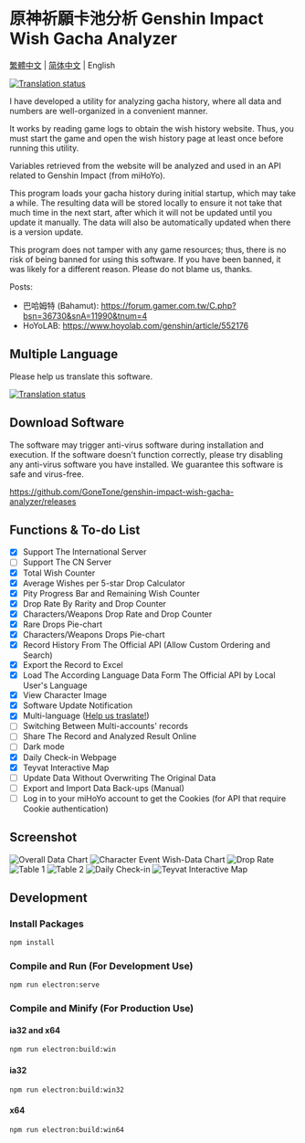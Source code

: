 # 原神祈願卡池分析 Genshin Impact Wish Gacha Analyzer

[繁體中文](README.md) | [简体中文](README_ZH-CN.md) | English

[![Translation status](https://weblate.reh.tw/widgets/genshin-impact-wish-gacha-analyzer/-/svg-badge.svg)](https://weblate.reh.tw/engage/genshin-impact-wish-gacha-analyzer/)

I have developed a utility for analyzing gacha history, where all data and numbers are well-organized in a convenient manner.
 
It works by reading game logs to obtain the wish history website. Thus, you must start the game and open the wish history page at least once before running this utility.

Variables retrieved from the website will be analyzed and used in an API related to Genshin Impact (from miHoYo).
 
This program loads your gacha history during initial startup, which may take a while. The resulting data will be stored locally to ensure it not take that much time in the next start, after which it will not be updated until you update it manually. The data will also be automatically updated when there is a version update.
 
This program does not tamper with any game resources; thus, there is no risk of being banned for using this software. If you have been banned, it was likely for a different reason. Please do not blame us, thanks.

Posts:
- 巴哈姆特 (Bahamut): <https://forum.gamer.com.tw/C.php?bsn=36730&snA=11990&tnum=4>
- HoYoLAB: <https://www.hoyolab.com/genshin/article/552176>
 
## Multiple Language
 
Please help us translate this software.
 
[![Translation status](https://weblate.reh.tw/widgets/genshin-impact-wish-gacha-analyzer/-/open-graph.png)](https://weblate.reh.tw/engage/genshin-impact-wish-gacha-analyzer/)
 
## Download Software
 
The software may trigger anti-virus software during installation and execution. If the software doesn't function correctly, please try disabling any anti-virus software you have installed. We guarantee this software is safe and virus-free.

<https://github.com/GoneTone/genshin-impact-wish-gacha-analyzer/releases>

## Functions & To-do List

- [x] Support The International Server
- [ ] Support The CN Server
- [x] Total Wish Counter
- [x] Average Wishes per 5-star Drop Calculator
- [x] Pity Progress Bar and Remaining Wish Counter
- [x] Drop Rate By Rarity and Drop Counter
- [x] Characters/Weapons Drop Rate and Drop Counter
- [x] Rare Drops Pie-chart
- [x] Characters/Weapons Drops Pie-chart
- [x] Record History From The Official API (Allow Custom Ordering and Search)
- [x] Export the Record to Excel
- [x] Load The According Language Data Form The Official API by Local User's Language
- [x] View Character Image
- [x] Software Update Notification
- [x] Multi-language ([Help us traslate!](https://weblate.reh.tw/engage/genshin-impact-wish-gacha-analyzer/))
- [ ] Switching Between Multi-accounts' records
- [ ] Share The Record and Analyzed Result Online
- [ ] Dark mode
- [X] Daily Check-in Webpage
- [X] Teyvat Interactive Map
- [ ] Update Data Without Overwriting The Original Data
- [ ] Export and Import Data Back-ups (Manual)
- [ ] Log in to your miHoYo account to get the Cookies (for API that require Cookie authentication)

## Screenshot

![Overall Data Chart](docs/images/en/1.png)
![Character Event Wish-Data Chart](docs/images/en/2.png)
![Drop Rate](docs/images/en/3.png)
![Table 1](docs/images/en/4.png)
![Table 2](docs/images/en/5.png)
![Daily Check-in](docs/images/en/6.png)
![Teyvat Interactive Map](docs/images/en/7.png)

## Development

### Install Packages

```bash
npm install
```

### Compile and Run (For Development Use)

```bash
npm run electron:serve
```

### Compile and Minify (For Production Use)

#### ia32 and x64

```bash
npm run electron:build:win
```

#### ia32

```bash
npm run electron:build:win32
```

#### x64

```bash
npm run electron:build:win64
```
